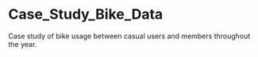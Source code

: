 # Case_Study_Bike_Data
Case study of bike usage between casual users and members throughout the year.
